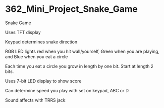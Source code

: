 # 362_Mini_Project_Snake_Game

Snake Game 

Uses TFT display  

Keypad determines snake direction 

RGB LED lights red when you hit wall/yourself, Green when you are playing, and Blue when you eat a circle 

Each time you eat a circle you grow in length by one bit. Start at length 2 bits. 

Uses 7-bit LED display to show score 

Can determine speed you play with set on keypad, ABC or D 

Sound affects with TRRS jack 
